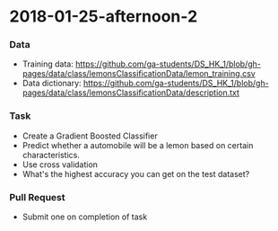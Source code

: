 # 2018-01-25-afternoon-2

### Data
- Training data: https://github.com/ga-students/DS_HK_1/blob/gh-pages/data/class/lemonsClassificationData/lemon_training.csv
- Data dictionary: https://github.com/ga-students/DS_HK_1/blob/gh-pages/data/class/lemonsClassificationData/description.txt

### Task
- Create a Gradient Boosted Classifier
- Predict whether a automobile will be a lemon based on certain characteristics.
- Use cross validation
- What's the highest accuracy you can get on the test dataset?

### Pull Request
- Submit one on completion of task
